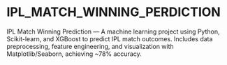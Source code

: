 # IPL_MATCH_WINNING_PERDICTION
IPL Match Winning Prediction — A machine learning project using Python, Scikit-learn, and XGBoost to predict IPL match outcomes. Includes data preprocessing, feature engineering, and visualization with Matplotlib/Seaborn, achieving ~78% accuracy.
